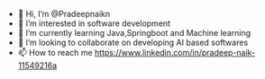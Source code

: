 - 👋 Hi, I’m @Pradeepnaikn
- 👀 I’m interested in software development
- 🌱 I’m currently learning Java,Springboot and Machine learning
- 💞️ I’m looking to collaborate on developing AI based softwares
- 📫 How to reach me https://www.linkedin.com/in/pradeep-naik-11549216a

<!---
Pradeepnaikn/Pradeepnaikn is a ✨ special ✨ repository because its `README.md` (this file) appears on your GitHub profile.
You can click the Preview link to take a look at your changes.
--->
